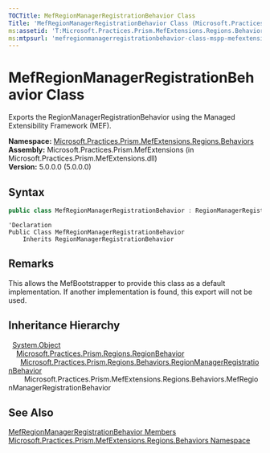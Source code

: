 ```yaml
---
TOCTitle: MefRegionManagerRegistrationBehavior Class
Title: 'MefRegionManagerRegistrationBehavior Class (Microsoft.Practices.Prism.MefExtensions.Regions.Behaviors)'
ms:assetid: 'T:Microsoft.Practices.Prism.MefExtensions.Regions.Behaviors.MefRegionManagerRegistrationBehavior'
ms:mtpsurl: 'mefregionmanagerregistrationbehavior-class-mspp-mefextensions-regions-behaviors.md'
---
```


# MefRegionManagerRegistrationBehavior Class

Exports the RegionManagerRegistrationBehavior using the Managed Extensibility Framework (MEF).

**Namespace:** [Microsoft.Practices.Prism.MefExtensions.Regions.Behaviors](/patterns-practices/reference/mspp-mefextensions-regions-behaviors-namespace)<br/>
**Assembly:** Microsoft.Practices.Prism.MefExtensions (in Microsoft.Practices.Prism.MefExtensions.dll)<br/>
**Version:** 5.0.0.0 (5.0.0.0)

## Syntax

```C#
public class MefRegionManagerRegistrationBehavior : RegionManagerRegistrationBehavior	
```

```VB
'Declaration
Public Class MefRegionManagerRegistrationBehavior
	Inherits RegionManagerRegistrationBehavior
```

## Remarks

 This allows the MefBootstrapper to provide this class as a default implementation. If another implementation is found, this export will not be used.

## Inheritance Hierarchy

&nbsp;&nbsp;[System.Object](http://msdn.microsoft.com/en-us/library/e5kfa45b)<br/>
&nbsp;&nbsp;&nbsp;&nbsp;[Microsoft.Practices.Prism.Regions.RegionBehavior](/patterns-practices/reference/regionbehavior-class-mspp-regions)<br/>
&nbsp;&nbsp;&nbsp;&nbsp;&nbsp;&nbsp;[Microsoft.Practices.Prism.Regions.Behaviors.RegionManagerRegistrationBehavior](/patterns-practices/reference/regionmanagerregistrationbehavior-class-mspp-regions-behaviors)<br/>
&nbsp;&nbsp;&nbsp;&nbsp;&nbsp;&nbsp;&nbsp;&nbsp;Microsoft.Practices.Prism.MefExtensions.Regions.Behaviors.MefRegionManagerRegistrationBehavior

## See Also

[MefRegionManagerRegistrationBehavior Members](/patterns-practices/reference/mefregionmanagerregistrationbehavior-members-mspp-mefextensions-regions-behaviors)<br/>
[Microsoft.Practices.Prism.MefExtensions.Regions.Behaviors Namespace](/patterns-practices/reference/mspp-mefextensions-regions-behaviors-namespace)
